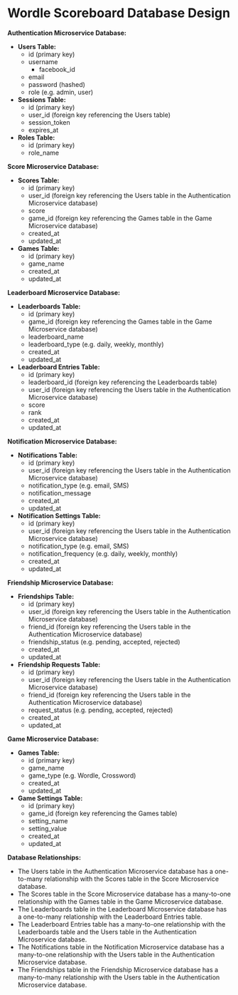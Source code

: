 # Wordle Scoreboard Database Design

**Authentication Microservice Database:**

* **Users Table:**
	+ id (primary key)
	+ username
       + facebook_id
	+ email
	+ password (hashed)
	+ role (e.g. admin, user)
* **Sessions Table:**
	+ id (primary key)
	+ user_id (foreign key referencing the Users table)
	+ session_token
	+ expires_at
* **Roles Table:**
	+ id (primary key)
	+ role_name

**Score Microservice Database:**

* **Scores Table:**
	+ id (primary key)
	+ user_id (foreign key referencing the Users table in the Authentication Microservice database)
	+ score
	+ game_id (foreign key referencing the Games table in the Game Microservice database)
	+ created_at
	+ updated_at
* **Games Table:**
	+ id (primary key)
	+ game_name
	+ created_at
	+ updated_at

**Leaderboard Microservice Database:**

* **Leaderboards Table:**
	+ id (primary key)
	+ game_id (foreign key referencing the Games table in the Game Microservice database)
	+ leaderboard_name
	+ leaderboard_type (e.g. daily, weekly, monthly)
	+ created_at
	+ updated_at
* **Leaderboard Entries Table:**
	+ id (primary key)
	+ leaderboard_id (foreign key referencing the Leaderboards table)
	+ user_id (foreign key referencing the Users table in the Authentication Microservice database)
	+ score
	+ rank
	+ created_at
	+ updated_at

**Notification Microservice Database:**

* **Notifications Table:**
	+ id (primary key)
	+ user_id (foreign key referencing the Users table in the Authentication Microservice database)
	+ notification_type (e.g. email, SMS)
	+ notification_message
	+ created_at
	+ updated_at
* **Notification Settings Table:**
	+ id (primary key)
	+ user_id (foreign key referencing the Users table in the Authentication Microservice database)
	+ notification_type (e.g. email, SMS)
	+ notification_frequency (e.g. daily, weekly, monthly)
	+ created_at
	+ updated_at

**Friendship Microservice Database:**

* **Friendships Table:**
	+ id (primary key)
	+ user_id (foreign key referencing the Users table in the Authentication Microservice database)
	+ friend_id (foreign key referencing the Users table in the Authentication Microservice database)
	+ friendship_status (e.g. pending, accepted, rejected)
	+ created_at
	+ updated_at
* **Friendship Requests Table:**
	+ id (primary key)
	+ user_id (foreign key referencing the Users table in the Authentication Microservice database)
	+ friend_id (foreign key referencing the Users table in the Authentication Microservice database)
	+ request_status (e.g. pending, accepted, rejected)
	+ created_at
	+ updated_at

**Game Microservice Database:**

* **Games Table:**
	+ id (primary key)
	+ game_name
	+ game_type (e.g. Wordle, Crossword)
	+ created_at
	+ updated_at
* **Game Settings Table:**
	+ id (primary key)
	+ game_id (foreign key referencing the Games table)
	+ setting_name
	+ setting_value
	+ created_at
	+ updated_at

**Database Relationships:**

* The Users table in the Authentication Microservice database has a one-to-many relationship with the Scores table in the Score Microservice database.
* The Scores table in the Score Microservice database has a many-to-one relationship with the Games table in the Game Microservice database.
* The Leaderboards table in the Leaderboard Microservice database has a one-to-many relationship with the Leaderboard Entries table.
* The Leaderboard Entries table has a many-to-one relationship with the Leaderboards table and the Users table in the Authentication Microservice database.
* The Notifications table in the Notification Microservice database has a many-to-one relationship with the Users table in the Authentication Microservice database.
* The Friendships table in the Friendship Microservice database has a many-to-many relationship with the Users table in the Authentication Microservice database.